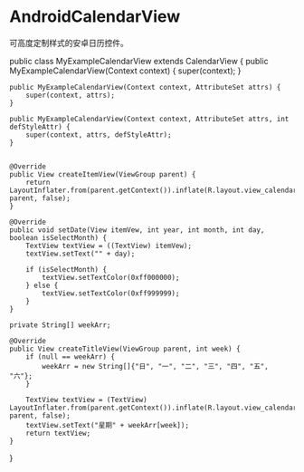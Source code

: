 # AndroidCalendarView
可高度定制样式的安卓日历控件。

public class MyExampleCalendarView extends CalendarView {
    public MyExampleCalendarView(Context context) {
        super(context);
    }

    public MyExampleCalendarView(Context context, AttributeSet attrs) {
        super(context, attrs);
    }

    public MyExampleCalendarView(Context context, AttributeSet attrs, int defStyleAttr) {
        super(context, attrs, defStyleAttr);
    }


    @Override
    public View createItemView(ViewGroup parent) {
        return LayoutInflater.from(parent.getContext()).inflate(R.layout.view_calendar_item, parent, false);
    }

    @Override
    public void setDate(View itemVew, int year, int month, int day, boolean isSelectMonth) {
        TextView textView = ((TextView) itemVew);
        textView.setText("" + day);

        if (isSelectMonth) {
            textView.setTextColor(0xff000000);
        } else {
            textView.setTextColor(0xff999999);
        }
    }

    private String[] weekArr;

    @Override
    public View createTitleView(ViewGroup parent, int week) {
        if (null == weekArr) {
            weekArr = new String[]{"日", "一", "二", "三", "四", "五", "六"};
        }

        TextView textView = (TextView) LayoutInflater.from(parent.getContext()).inflate(R.layout.view_calendar_item, parent, false);
        textView.setText("星期" + weekArr[week]);
        return textView;
    }
}
